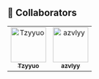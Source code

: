 
## 👥 Collaborators

<table>
  <tr>
      <td align="center">
      <a href="https://github.com/Tzyyuo">
        <img src="https://avatars.githubusercontent.com/Tzyyuo" width="80px;" alt="Tzyyuo"/><br />
        <sub><b>Tzyyuo</b></sub>
      </a>
    </td>
    <td align="center">
      <a href="https://github.com/azvlyy">
        <img src="https://avatars.githubusercontent.com/azvlyy" width="80px;" alt="azvlyy"/><br />
        <sub><b>azvlyy</b></sub>
      </a>
    </td>
  
  </tr>
</table>



